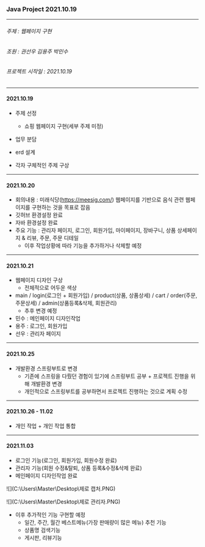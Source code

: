 ### **Java Project 2021.10.19**

------

###### 주제 : 웹페이지 구현

###### 조원 : 권선우 김용주 박민수

###### 프로젝트 시작일 : 2021.10.19

------

#### 2021.10.19

- 주제 선정

  - 쇼핑 웹페이지 구현(세부 주제 미정)
- 업무 분담
- erd 설계
- 각자 구체적인 주제 구상

------

#### 2021.10.20

- 회의내용 : 미래식당(https://meesig.com/) 웹페이지를 기반으로 음식 관련 웹페이지를 구현하는 것을 목표로 잡음
- 깃허브 환경설정 완료
- 자바 환경설정 완료
- 주요 기능 : 관리자 페이지, 로그인, 회원가입, 마이페이지, 장바구니, 상품 상세페이지 & 리뷰, 주문, 주문 디테일
  - 이후 작업상황에 따라 기능을 추가하거나 삭제할 예정

------

#### 2021.10.21

- 웹페이지 디자인 구상
  - 전체적으로 어두운 색상
- main / login(로그인 + 회원가입) / product(상품, 상품상세) / cart / order(주문, 주문상세) / admin(상품등록&삭제, 회원관리)
  - 추후 변경 예정
- 민수 : 메인페이지 디자인작업
- 용주 : 로그인, 회원가입
- 선우 : 관리자 페이지

------

#### 2021.10.25

- 개발환경 스프링부트로 변경
  - 기존에 스프링을 다뤘던 경험이 있기에 스프링부트 공부 + 프로젝트 진행을 위해 개발환경 변경
  - 개인적으로 스프링부트를 공부하면서 프로젝트 진행하는 것으로 계획 수정

------

#### 2021.10.26 - 11.02

- 개인 작업 + 개인 작업 통합

------

#### 2021.11.03

- 로그인 기능(로그인, 회원가입, 회원수정 완료)
- 관리자 기능(회원 수정&탈퇴, 상품 등록&수정&삭제 완료)
- 메인페이지 디자인작업 완료

![](C:\Users\Master\Desktop\제로 캡처.PNG)

![](C:\Users\Master\Desktop\제로 관리자.PNG)

- 이후 추가적인 기능 구현할 예정
  - 일간, 주간, 월간 베스트메뉴(가장 판매량이 많은 메뉴) 추천 기능
  - 상품명 검색기능
  - 게시판, 리뷰기능
